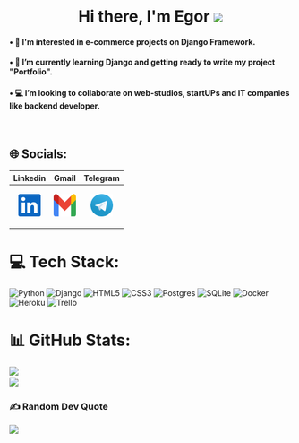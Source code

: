 <h1 align="center">Hi there, I'm Egor
<img src="https://github.com/blackcater/blackcater/raw/main/images/Hi.gif" height="32"/></h1>
<h4>• 👀 I'm interested in e-commerce projects on Django Framework. </h4>
<h4>• 🌱 I’m currently learning Django and getting ready to write my project "Portfolio".</h4>
<h4>• 💻 I’m looking to collaborate on web-studios, startUPs and IT companies like backend developer.</h4>
<br>

## 🌐 Socials:
<div align='center'>
 
| **Linkedin**  | **Gmail**  | **Telegram** |
|:-:|:-:| :-: |
| <p align="center" ><a href="https://www.linkedin.com/in/yasegor/" title="Linkedin"><img src="./svgs/linkedin.svg" alt="Linkedin" width="40px" height="40px"></a> </p>  | <p align="center" ><a href="mailto:asineckijegor@gmail.com" title="Gmail"><img src="./svgs/gmail.svg" alt="Gmail" width="40px" height="40px"></a> </p> | <p align="center" ><a href="https://t.me/import_error" title="Telegram"><img src="./svgs/telegram.svg" alt="Telegram" width="40px" height="40px"></a> </p>  |
   
</div>

# 💻 Tech Stack:
![Python](https://img.shields.io/badge/python-3670A0?style=for-the-badge&logo=python&logoColor=ffdd54) ![Django](https://img.shields.io/badge/django-%23092E20.svg?style=for-the-badge&logo=django&logoColor=white) ![HTML5](https://img.shields.io/badge/html5-%23E34F26.svg?style=for-the-badge&logo=html5&logoColor=white) ![CSS3](https://img.shields.io/badge/css3-%231572B6.svg?style=for-the-badge&logo=css3&logoColor=white) ![Postgres](https://img.shields.io/badge/postgres-%23316192.svg?style=for-the-badge&logo=postgresql&logoColor=white) ![SQLite](https://img.shields.io/badge/sqlite-%2307405e.svg?style=for-the-badge&logo=sqlite&logoColor=white) ![Docker](https://img.shields.io/badge/docker-%230db7ed.svg?style=for-the-badge&logo=docker&logoColor=white) ![Heroku](https://img.shields.io/badge/heroku-%23430098.svg?style=for-the-badge&logo=heroku&logoColor=white) ![Trello](https://img.shields.io/badge/Trello-%23026AA7.svg?style=for-the-badge&logo=Trello&logoColor=white) 

# 📊 GitHub Stats:
![](https://github-readme-stats.vercel.app/api?username=yasegor&theme=dark&hide_border=false&include_all_commits=false&count_private=true)<br/>
![](https://github-readme-stats.vercel.app/api/top-langs/?username=yasegor&theme=dark&hide_border=false&include_all_commits=false&count_private=true&layout=compact)


### ✍️ Random Dev Quote
![](https://quotes-github-readme.vercel.app/api?type=vetical&theme=tokyonight)
